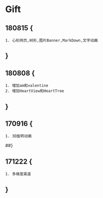 # Gift
## 180815 {
    1. 心形网页,树形,图片Banner,MarkDown,文字动画
## }
## 180808 {
    1. 增加am和valentine
    2. 增加HeartView和HeartTree
## }
## 170916 {
    1. 3D旋转动画
##}

## 171222 {
    1. 多维度渠道
## }
